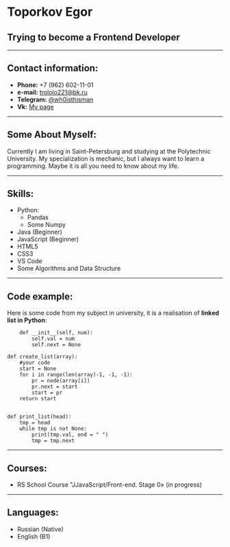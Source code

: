 # Toporkov Egor
## Trying to become a Frontend Developer
---

## Contact information:

* **Phone:** +7 (962) 602-11-01
* **e-mail:** trololo221@bk.ru
* **Telegram:** [@wh0isthisman](@wh0isthisman)
* **Vk:** [My page](https://vk.com/whoisthisman)

----

## Some About Myself:

Currently I am living in Saint-Petersburg and studying at the Polytechnic University. My specialization is mechanic, but I always want to learn a programming. Maybe it is all you need to know about my life.

------
## Skills:
* Python:
    + Pandas
    + Some Numpy
* Java (Beginner)
* JavaScript (Beginner)
* HTML5
* CSS3
* VS Code
* Some Algorithms and Data Structure
------
## Code example:
Here is some code from my subject in university, it is a realisation of **linked list in Python**:
``` class node:
    def __init__(self, num):
        self.val = num
        self.next = None

def create_list(array):
    #your code
    start = None
    for i in range(len(array)-1, -1, -1):
        pr = node(array[i])
        pr.next = start
        start = pr
    return start


def print_list(head):
    tmp = head
    while tmp is not None:
        print(tmp.val, end = " ")
        tmp = tmp.next 
```
----
## Courses: 

* RS School Course "JJavaScript/Front-end. Stage 0» (in progress)

----
## Languages: 
* Russian (Native)
* English (B1)